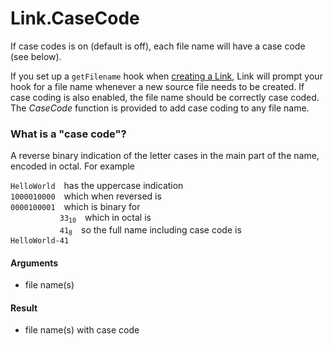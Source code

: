 # Link.CaseCode

If case codes is on (default is off), each file name will have a case code (see below). 

If you set up a `getFilename` hook when [creating a Link](Link.Create.md), Link will prompt your hook for a file name whenever a new source file needs
to be created. If case coding is also enabled, the file name should be correctly case coded. The *CaseCode* function is provided to add case coding to any file name. 

### What is a "case code"?
A reverse binary indication of the letter cases in the main part of the name, encoded in octal. For example

`HelloWorld` has the uppercase indication  
`1000010000` which when reversed is  
`0000100001` which is binary for  
<code>           33<sub>10</sub></code> which in octal is  
<code>           41<sub>8</sub></code> so the full name including case code is  
`HelloWorld-41`

#### Arguments

- file name(s)

#### Result

- file name(s) with case code